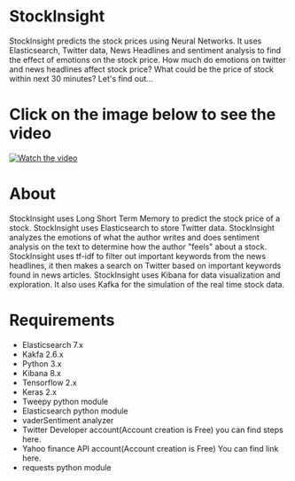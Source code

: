 # StockInsight
StockInsight predicts the stock prices using Neural Networks. It uses Elasticsearch, Twitter data, News Headlines and sentiment analysis to find the effect of emotions on the stock price. How much do emotions on twitter and news headlines affect stock price? What could be the price of stock within next 30 minutes? Let's find out...

# Click on the image below to see the video
[![Watch the video](https://img.youtube.com/vi/Fc5fHP2nowA/hqdefault.jpg)](https://youtu.be/Fc5fHP2nowA)
# About
StockInsight uses Long Short Term Memory to predict the stock price of a stock. StockInsight uses Elasticsearch to store Twitter data. StockInsight analyzes the emotions of what the author writes and does sentiment analysis on the text to determine how the author "feels" about a stock. StockInsight uses tf-idf to filter out important keywords from the news headlines, it then makes a search on Twitter based on important keywords found in news articles. StockInsight uses Kibana for data visualization and exploration. It also uses Kafka for the simulation of the real time stock data.

# Requirements
* Elasticsearch 7.x
* Kakfa 2.6.x
* Python 3.x
* Kibana 8.x
* Tensorflow 2.x
* Keras 2.x
* Tweepy python module
* Elasticsearch python module
* vaderSentiment analyzer
* Twitter Developer account(Account creation is Free) you can find steps here.
* Yahoo finance API account(Account creation is Free) You can find link here.
* requests python module
